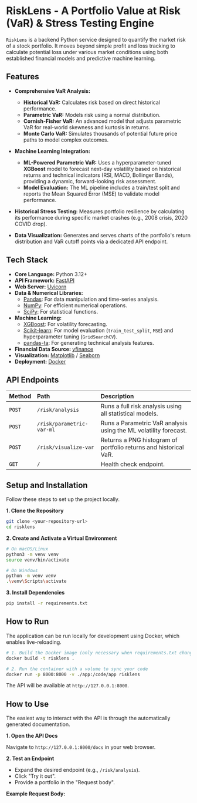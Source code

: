 # RiskLens - A Portfolio Value at Risk (VaR) & Stress Testing Engine

`RiskLens` is a backend Python service designed to quantify the market risk of a stock portfolio. It moves beyond simple profit and loss tracking to calculate potential loss under various market conditions using both established financial models and predictive machine learning.

## Features

* **Comprehensive VaR Analysis:**
    * **Historical VaR:** Calculates risk based on direct historical performance.
    * **Parametric VaR:** Models risk using a normal distribution.
    * **Cornish-Fisher VaR:** An advanced model that adjusts parametric VaR for real-world skewness and kurtosis in returns.
    * **Monte Carlo VaR:** Simulates thousands of potential future price paths to model complex outcomes.

* **Machine Learning Integration:**
    * **ML-Powered Parametric VaR:** Uses a hyperparameter-tuned **XGBoost** model to forecast next-day volatility based on historical returns and technical indicators (RSI, MACD, Bollinger Bands), providing a dynamic, forward-looking risk assessment.
    * **Model Evaluation:** The ML pipeline includes a train/test split and reports the Mean Squared Error (MSE) to validate model performance.

* **Historical Stress Testing:** Measures portfolio resilience by calculating its performance during specific market crashes (e.g., 2008 crisis, 2020 COVID drop).

* **Data Visualization:** Generates and serves charts of the portfolio's return distribution and VaR cutoff points via a dedicated API endpoint.

## Tech Stack

* **Core Language:** Python 3.12+
* **API Framework:** [FastAPI](https://fastapi.tiangolo.com/)
* **Web Server:** [Uvicorn](https://www.uvicorn.org/)
* **Data & Numerical Libraries:**
    * [Pandas](https://pandas.pydata.org/): For data manipulation and time-series analysis.
    * [NumPy](https://numpy.org/): For efficient numerical operations.
    * [SciPy](https://scipy.org/): For statistical functions.
* **Machine Learning:**
    * [XGBoost](https://xgboost.ai/): For volatility forecasting.
    * [Scikit-learn](https://scikit-learn.org/): For model evaluation (`train_test_split`, `MSE`) and hyperparameter tuning (`GridSearchCV`).
    * [pandas-ta](https://github.com/twopirllc/pandas-ta): For generating technical analysis features.
* **Financial Data Source:** [yfinance](https://pypi.org/project/yfinance/)
* **Visualization:** [Matplotlib](https://matplotlib.org/) / [Seaborn](https://seaborn.pydata.org/)
* **Deployment:** [Docker](https://www.docker.com/)

## API Endpoints

| Method | Path | Description |
| :--- | :--- | :--- |
| `POST` | `/risk/analysis` | Runs a full risk analysis using all statistical models. |
| `POST` | `/risk/parametric-var-ml` | Runs a Parametric VaR analysis using the ML volatility forecast. |
| `POST` | `/risk/visualize-var` | Returns a PNG histogram of portfolio returns and historical VaR. |
| `GET` | `/` | Health check endpoint. |

## Setup and Installation

Follow these steps to set up the project locally.

**1. Clone the Repository**

```bash
git clone <your-repository-url>
cd risklens
```

**2. Create and Activate a Virtual Environment**

```bash
# On macOS/Linux
python3 -m venv venv
source venv/bin/activate

# On Windows
python -m venv venv
.\venv\Scripts\activate
```

**3. Install Dependencies**

```bash
pip install -r requirements.txt
```

## How to Run

The application can be run locally for development using Docker, which enables live-reloading.

```bash
# 1. Build the Docker image (only necessary when requirements.txt changes)
docker build -t risklens .

# 2. Run the container with a volume to sync your code
docker run -p 8000:8000 -v ./app:/code/app risklens
```

The API will be available at `http://127.0.0.1:8000`.

## How to Use

The easiest way to interact with the API is through the automatically generated documentation.

**1. Open the API Docs**

Navigate to `http://127.0.0.1:8000/docs` in your web browser.

**2. Test an Endpoint**

* Expand the desired endpoint (e.g., `/risk/analysis`).
* Click "Try it out".
* Provide a portfolio in the "Request body".

**Example Request Body:**
